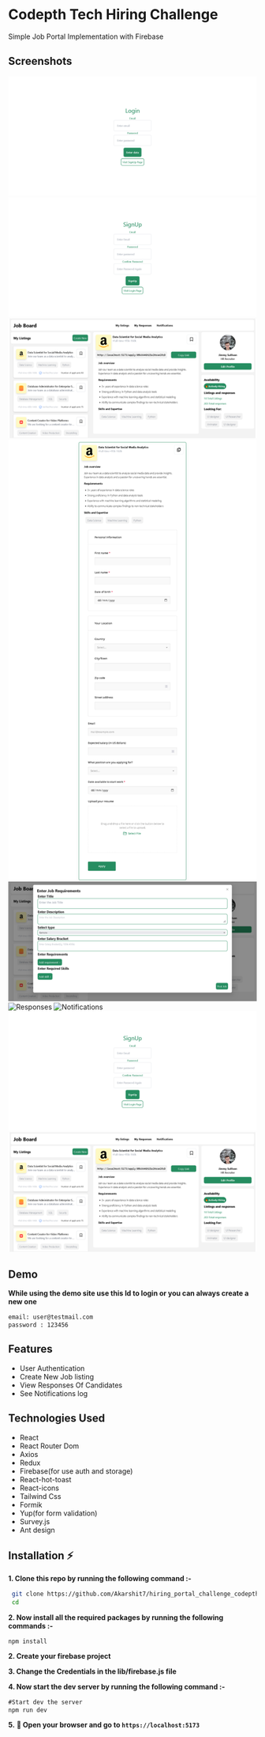 
# Codepth Tech Hiring Challenge


Simple Job Portal Implementation with Firebase


## Screenshots

![Login Screen](./screenshots/login_ss.png)
![Sign Up Screen](./screenshots/signup_ss.png)
![Main Screen](./screenshots/main_screen_ss.png)
![Apply Form](./screenshots/apply_form_ss.png)
![Create New](./screenshots/create_new_ss.png)
![Responses](./screenshots/reponses_ss.png)
![Notifications](./screenshots/notifications.png)
![Sign Up Screen](./screenshots/signup_ss.png)
![Main Screen](./screenshots/main_screen_ss.png)


## Demo

**While using the demo site use this Id to login or you can always create a new one**
```
email: user@testmail.com
password : 123456
```


## Features

- User Authentication
- Create New Job listing
- View Responses Of Candidates
- See Notifications log




## Technologies Used

- React 
- React Router Dom
- Axios
- Redux 
- Firebase(for use auth and storage)
- React-hot-toast
- React-icons
- Tailwind Css
- Formik
- Yup(for form validation)
- Survey.js
- Ant design

## Installation ⚡

**1. Clone this repo by running the following command :-**

```bash
 git clone https://github.com/Akarshit7/hiring_portal_challenge_codepth
 cd 
```

**2. Now install all the required packages by running the following commands :-**

```
npm install
```

**2. Create your firebase project**

**3. Change the Credentials in the lib/firebase.js file**


**4. Now start the dev server by running the following command :-**

```
#Start dev the server
npm run dev
```

**5.** **🎉 Open your browser and go to `https://localhost:5173`**
